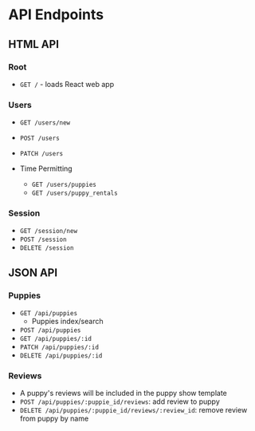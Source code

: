 # API Endpoints

## HTML API

### Root

- `GET /` - loads React web app

### Users

- `GET /users/new`
- `POST /users`
- `PATCH /users`

- Time Permitting
  - `GET /users/puppies`
  - `GET /users/puppy_rentals`

### Session

- `GET /session/new`
- `POST /session`
- `DELETE /session`

## JSON API

### Puppies

- `GET /api/puppies`
  - Puppies index/search
- `POST /api/puppies`
- `GET /api/puppies/:id`
- `PATCH /api/puppies/:id`
- `DELETE /api/puppies/:id`


### Reviews

- A puppy's reviews will be included in the puppy show template
- `POST /api/puppies/:puppie_id/reviews`: add review to puppy
- `DELETE /api/puppies/:puppie_id/reviews/:review_id`: remove review from puppy by
  name
